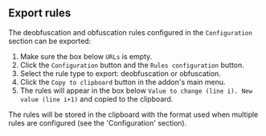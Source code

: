 ## Export rules

The deobfuscation and obfuscation rules configured in the `Configuration` section can be exported:

1. Make sure the box below `URLs` is empty.
2. Click the `Configuration` button and the `Rules configuration` button.
3. Select the rule type to export: deobfuscation or obfuscation.
4. Click the `Copy to clipboard` button in the addon's main menu.
5. The rules will appear in the box below `Value to change (line i). New value (line i+1)` and copied to the clipboard.

The rules will be stored in the clipboard with the format used when multiple rules are configured (see the 'Configuration' section).
